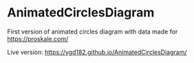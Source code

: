 # AnimatedCirclesDiagram

First version of animated circles diagram with data made for https://proskale.com/

Live version:
https://ygd182.github.io/AnimatedCirclesDiagram/
